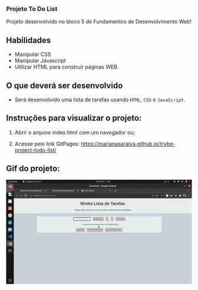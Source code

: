 ### Projeto To Do List
Projeto desenvolvido no bloco 5 de Fundamentos de Desenvolvimento Web!

## Habilidades

- Manipular CSS
- Manipular Javascript
- Utilizar HTML para construir páginas WEB.


## O que deverá ser desenvolvido

- Será desenvolvido uma lista de tarefas usando `HTML`, `CSS` e `JavaScript`.


## Instruções para visualizar o projeto:

1. Abrir o arquivo index.html com um navegador ou;

2. Acesse pelo link GitPages: https://marianasaraiva.github.io/trybe-project-todo-list/

## Gif do projeto:
<p align="center">
  <img  src="https://github.com/marianasaraiva/trybe-project-todo-list/blob/main/ToDo%20LIst.gif" alt="Project To Do List Gif"/>
</p>
